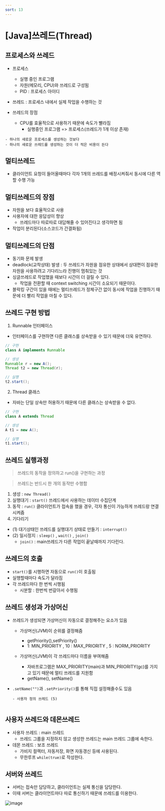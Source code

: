 ```yaml
---
sort: 13
---
```



# [Java]쓰레드(Thread)

## 프로세스와 쓰레드
- 프로세스
  - 실행 중인 프로그램
  - 자원(메모리, CPU)와 쓰레드로 구성됨
  - PID : 프로세스 아이디
- 쓰레드 : 프로세스 내에서 실제 작업을 수행하는 것

- 쓰레드의 장점 
  - CPU를 효율적으로 사용하기 때문에 속도가 빨라짐
    - 실행중인 프로그램 => 프로세스(쓰레드가 1개 이상 존재)

```note
- 하나의 새로운 프로세스를 생성하는 것보다
- 하나의 새로운 쓰레드를 생성하는 것이 더 적은 비용이 든다
```


## 멀티쓰레드
- 클라이언트 요청이 들어올때마다 각자 1개의 쓰레드를 배정시켜줘서 동시에 다른 역할 수행 가능


## 멀티쓰레드의 장점
- 자원을 보다 효율적으로 사용
- 사용자에 대한 응답성이 향상 
  - 쓰레드마다 따로따로 대답해줄 수 있어진다고 생각하면 됨
- 작업이 분리된다(소스코드가 간결화됨)



## 멀티쓰레드의 단점
- 동기화 문제 발생
- deadlock(교착상태) 발생 : 두 쓰레드가 자원을 점유한 상태에서 상대편이 점유한 자원을 사용하려고 기다리느라 진행이 멈춰있는 것
- 싱글쓰레드로 작업했을 때보다 시간이 더 걸릴 수 있다.
  - 작업을 전환할 때 context switching 시간이 소요되기 때문이다.
- 블락킹 구간이 있을 때에는 멀티쓰레드가 정체구간 없이 동시에 작업을 진행하기 때문에 더 빨리 작업을 마칠 수 있다.

## 쓰레드 구현 방법
1. Runnable 인터페이스
- 인터페이스를 구현하면 다른 클래스를 상속받을 수 있기 때문에 더욱 유연하다.

```java
// 구현
class A implements Runnable

// 생성
Runnable r = new A();
Thread t2 = new Thread(r);

// 실행
t2.start();
```

2. Thread 클래스
-  자바는 단일 상속만 허용하기 때문에 다른 클래스는 상속받을 수 없다.

```java
// 구현
class A extends Thread

// 생성
A t1 = new A();

// 실행
t1.start();
```

## 쓰레드 실행과정
> 쓰레드의 동작을 정의하고 run()을 구현하는 과정  

> 쓰레드는 반드시 한 개의 동작만 수행함

1. 생성 : ```new Thread()```  
2. 실행대기 : ```start()``` 쓰레드에서 사용하는 데이터 수집단계  
3. 동작 : ```run()``` 클라이언트가 접속을 했을 경우, 각자 통신이 가능하게 쓰레드랑 연결시켜줌
4. 기다리기
  - (1) 대기상태인 쓰레드를 실행대기 상태로 만들기 : ```interrupt()```    
  - (2) 일시정지 : ```sleep()``` , ```wait()``` , ```join()```  
    - `join()` : main쓰레드가 다른 작업이 끝날때까지 기다린다.
    
## 쓰레드의 호출
- ```start()```를 시행하면 자동으로 ```run()```이 호출됨
- 실행할때마다 속도가 달라짐
- 각 쓰레드마다 한 번씩 시행됨
    - 시분할 : 한번씩 번갈아서 수행됨
    
## 쓰레드 생성과 가상머신
- 쓰레드가 생성되면 가상머신이 자동으로 결정해주는 요소가 있음  
  - 가상머신(JVM)이 순위를 결정해줌  
    - getPriority(),setPriority()
    - 1: MIN_PRIORITY , 10 : MAX_PRIORITY , 5 : NORM_PRIORITY
    
  - 가상머신(JVM)이 각 쓰레드마다 이름을 부여해줌  
      - 자바프로그램은 MAX_PRIORITY(main)과 MIN_PRIORITY(gc)를 가지고 있기 때문에 멀티 쓰레드를 지원함
      - getName(), setName()
      
- ```.setName("")```과 ```.setPriority()```를 통해 직접 설정해줄수도 있음

  ```note
  - 사용자 정의 쓰레드 (5)
    
  ```



## 사용자 쓰레드와 데몬쓰레드
- 사용자 쓰레드 : main 쓰레드
  - 쓰레드 그룹을 지정하지 않고 생성한 쓰레드는 main 쓰레드 그룹에 속한다.
- 데몬 쓰레드 : 보조 쓰레드
  - 가비지 컬렉터, 자동저장, 화면 자동갱신 등에 사용된다.
  - 무한루프 `while(true)`로 작성한다.

## 서버와 쓰레드
- 서버는 접속만 담당하고, 클라이언트는 실제 통신을 담당한다.
- 이때 서버는 클라이언트마다 따로 통신하기 때문에 쓰레드를 이용한다.

![image](https://user-images.githubusercontent.com/66978721/103266810-c3746d80-49f3-11eb-8e9f-6fec97870248.png)
